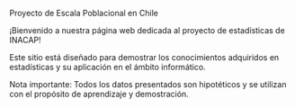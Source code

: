 Proyecto de Escala Poblacional en Chile

¡Bienvenido a nuestra página web dedicada al proyecto de estadísticas de INACAP!

Este sitio está diseñado para demostrar los conocimientos adquiridos en estadísticas y su aplicación en el ámbito informático.

Nota importante: Todos los datos presentados son hipotéticos y se utilizan con el propósito de aprendizaje y demostración.
